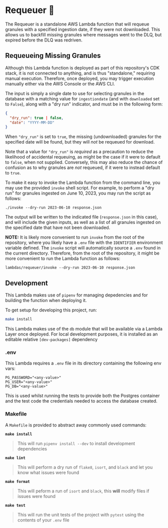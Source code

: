 # Requeuer 🔗

The Requeuer is a standalone AWS Lambda function that will requeue granules with
a specified ingestion date, if they were not downloaded.  This allows us to
backfill missing granules where messages went to the DLQ, but expired before the
DLQ was redriven.

## Requeueing Missing Granules

Although this Lambda function is deployed as part of this repository's CDK
stack, it is not connected to anything, and is thus "standalone," requiring
manual execution.  Therefore, once deployed, you may trigger execution manually
either via the AWS Console or the AWS CLI.

The input is simply a single date to use for selecting granules in the database
with a matching value for `ingestiondate` (and with `downloaded` set to `False`),
along with a "dry run" indicator, and must be in the following form:

```json
{
  "dry_run": true | false,
  "date": "YYYY-MM-DD"
}
```

When `"dry_run"` is set to `true`, the missing (undownloaded) granules for the
specified date will be found, but they will _not_ be requeued for download.

Note that a value for `"dry_run"` is _required_ as a precaution to reduce the
likelihood of accidental requeuing, as might be the case if it were to default
to `false`, when not supplied.  Conversely, this may also reduce the chance of
confusion as to why granules are _not_ requeued, if it were to instead default
to `true`.

To make it easy to invoke the Lambda function from the command line, you may use
the provided `invoke` shell script.  For example, to perform a "dry run" for
granules ingested on June 10, 2023, you may run the script as follows:

```plain
./invoke --dry-run 2023-06-10 response.json
```

The output will be written to the indicated file (`response.json` in this case),
and will include the given inputs, as well as a list of all granules ingested
on the specified date that have not been downloaded.

**NOTE:** It is likely more convenient to run `invoke` from the root of the
repository, where you likely have a `.env` file with the `IDENTIFIER`
environment variable defined.  The `invoke` script will automatically source a
`.env` found in the current directory.  Therefore, from the root of the
repository, it might be more convenient to run the Lambda function as follows:

```plain
lambdas/requeuer/invoke --dry-run 2023-06-10 response.json
```

## Development

This Lambda makes use of `pipenv` for managing depedencies and for building the
function when deploying it.

To get setup for developing this project, run:

```bash
make install
```

This Lambda makes use of the `db` module that will be available via a Lambda
Layer once deployed.  For local development purposes, it is installed as an
editable relative `[dev-packages]` dependency

### .env

This Lambda requires a `.env` file in its directory containing the following env
vars:

```plain
PG_PASSWORD="<any-value>"
PG_USER="<any-value>"
PG_DB="<any-value>"
```

This is used whilst running the tests to provide both the Postgres container and
the test code the credentials needed to access the database created.

### Makefile

A `Makefile` is provided to abstract away commonly used commands:

**`make install`**

> This will run `pipenv install --dev` to install development dependencies

**`make lint`**

> This will perform a dry run of `flake8`, `isort`, and `black` and let you know
> what issues were found

**`make format`**

> This will peform a run of `isort` and `black`, this **will** modify files if
> issues were found

**`make test`**

> This will run the unit tests of the project with `pytest` using the contents
> of your `.env` file
